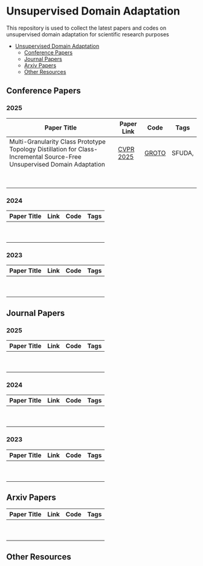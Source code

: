 # Unsupervised Domain Adaptation

This repository is used to collect the latest papers and codes on unsupervised domain adaptation for scientific research purposes

- [Unsupervised Domain Adaptation](#Unsupervised-Domain-Adaptation)
  - [Conference Papers](#Conference-Paepers)
  - [Journal Papers](#Journal-Papers)
  - [Arxiv Papers](#Arxiv-Papers)
  - [Other Resources](#Other-Resources)

## Conference Papers

### 2025

| Paper Title                                                  | Paper Link                                              | Code                                         | Tags   |
| ------------------------------------------------------------ | ------------------------------------------------------- | -------------------------------------------- | ------ |
| Multi-Granularity Class Prototype Topology Distillation for Class-Incremental Source-Free Unsupervised Domain Adaptation | [CVPR 2025](https://openreview.net/forum?id=Bkpag7ixlL) | [GROTO](https://github.com/dengpeihua/GROTO) | SFUDA, |
|                                                              |                                                         |                                              |        |
|                                                              |                                                         |                                              |        |
|                                                              |                                                         |                                              |        |
|                                                              |                                                         |                                              |        |
|                                                              |                                                         |                                              |        |
|                                                              |                                                         |                                              |        |
|                                                              |                                                         |                                              |        |
|                                                              |                                                         |                                              |        |



### 2024

| Paper Title | Link | Code | Tags |
| ----------- | ---- | ---- | ---- |
|             |      |      |      |
|             |      |      |      |
|             |      |      |      |
|             |      |      |      |
|             |      |      |      |
|             |      |      |      |
|             |      |      |      |
|             |      |      |      |
|             |      |      |      |



### 2023

| Paper Title | Link | Code | Tags |
| ----------- | ---- | ---- | ---- |
|             |      |      |      |
|             |      |      |      |
|             |      |      |      |
|             |      |      |      |
|             |      |      |      |
|             |      |      |      |
|             |      |      |      |
|             |      |      |      |
|             |      |      |      |



## Journal Papers

### 2025

| Paper Title | Link | Code | Tags |
| ----------- | ---- | ---- | ---- |
|             |      |      |      |
|             |      |      |      |
|             |      |      |      |
|             |      |      |      |
|             |      |      |      |
|             |      |      |      |
|             |      |      |      |
|             |      |      |      |
|             |      |      |      |



### 2024

| Paper Title | Link | Code | Tags |
| ----------- | ---- | ---- | ---- |
|             |      |      |      |
|             |      |      |      |
|             |      |      |      |
|             |      |      |      |
|             |      |      |      |
|             |      |      |      |
|             |      |      |      |
|             |      |      |      |
|             |      |      |      |



### 2023

| Paper Title | Link | Code | Tags |
| ----------- | ---- | ---- | ---- |
|             |      |      |      |
|             |      |      |      |
|             |      |      |      |
|             |      |      |      |
|             |      |      |      |
|             |      |      |      |
|             |      |      |      |
|             |      |      |      |
|             |      |      |      |



## Arxiv Papers

| Paper Title | Link | Code | Tags |
| ----------- | ---- | ---- | ---- |
|             |      |      |      |
|             |      |      |      |
|             |      |      |      |
|             |      |      |      |
|             |      |      |      |
|             |      |      |      |
|             |      |      |      |
|             |      |      |      |
|             |      |      |      |



## Other Resources

